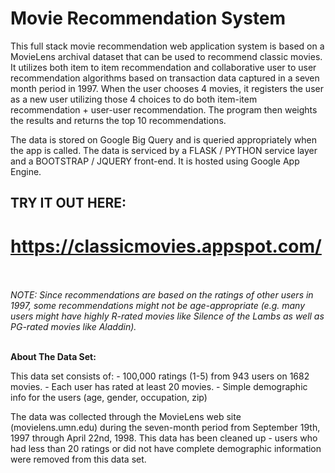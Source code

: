 # Movie Recommendation System

This full stack movie recommendation web application system is based on a MovieLens archival dataset that can be used to recommend classic movies. It utilizes both item to item recommendation and collaborative user to user recommendation algorithms based on transaction data captured in a seven month period in 1997. When the user chooses 4 movies, it registers the user as a new user utilizing those 4 choices to do both item-item recommendation + user-user recommendation. The program then weights the results and returns the top 10 recommendations. 

The data is stored on Google Big Query and is queried appropriately when the app is called. The data is serviced by a FLASK / PYTHON service layer and a BOOTSTRAP / JQUERY front-end. It is hosted using Google App Engine.

## TRY IT OUT HERE: ##
# https://classicmovies.appspot.com/


<br><br>
*NOTE: Since recommendations are based on the ratings of other users in 1997, some recommendations might not be age-appropriate (e.g. many users might have highly R-rated movies like Silence of the Lambs as well as PG-rated movies like Aladdin).*
<br><br>

**About The Data Set:**
 
This data set consists of:
	- 100,000 ratings (1-5) from 943 users on 1682 movies. 
	- Each user has rated at least 20 movies. 
    - Simple demographic info for the users (age, gender, occupation, zip)

The data was collected through the MovieLens web site
(movielens.umn.edu) during the seven-month period from September 19th, 
1997 through April 22nd, 1998. This data has been cleaned up - users
who had less than 20 ratings or did not have complete demographic
information were removed from this data set. 